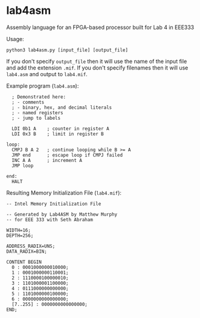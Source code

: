 # lab4asm
Assembly language for an FPGA-based processor built for Lab 4 in EEE333

Usage:

  `python3 lab4asm.py [input_file] [output_file]`

If you don't specify `output_file` then it will use the name of the input file and add the extension `.mif`. If you don't specify filenames then it will use `lab4.asm` and output to `lab4.mif`.

Example program (`lab4.asm`):
```
  ; Demonstrated here:
  ; - comments
  ; - binary, hex, and decimal literals
  ; - named registers
  ; - jump to labels

  LDI 0b1 A    ; counter in register A
  LDI 0x3 B    ; limit in register B
  
loop:
  CMPJ B A 2   ; continue looping while B >= A
  JMP end      ; escape loop if CMPJ failed
  INC A A      ; increment A
  JMP loop
	
end:
  HALT
```

Resulting Memory Initialization File (`lab4.mif`):
```
-- Intel Memory Initialization File

-- Generated by Lab4ASM by Matthew Murphy
-- for EEE 333 with Seth Abraham

WIDTH=16;
DEPTH=256;

ADDRESS_RADIX=UNS;
DATA_RADIX=BIN;

CONTENT BEGIN
  0 : 0001000000010000;
  1 : 0001000000110001;
  2 : 1110000100000010;
  3 : 1101000001100000;
  4 : 0111000000000000;
  5 : 1101000000100000;
  6 : 0000000000000000;
  [7..255] : 0000000000000000;
END;
```
